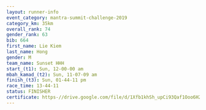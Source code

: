 ```yaml
---
layout: runner-info 
event_category: mantra-summit-challenge-2019 
category_km: 35km 
overall_rank: 74
gender_rank: 63
bib: 664
first_name: Lie Kiem
last_name: Hong
gender: M
team_name: Sunset HHH
start_(t1): Sun, 12-00-00 am
mbah_kamad_(t2): Sun, 11-07-09 am
finish_(t3): Sun, 01-44-11 pm
race_time: 13-44-11
status: FINISHER
certificate: https-//drive.google.com/file/d/1Xfb1khSh_upCi93Qaf1Ooo6H2-flUtoJ/view?usp=sharing
---
```


